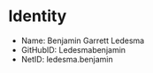 # Identity

* Name:     Benjamin Garrett Ledesma
* GitHubID: Ledesmabenjamin
* NetID:    ledesma.benjamin
